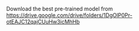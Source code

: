 Download the best pre-trained model from https://drive.google.com/drive/folders/1DgOlP0Pr-otEAJC12qajCUuHw3icMhHb